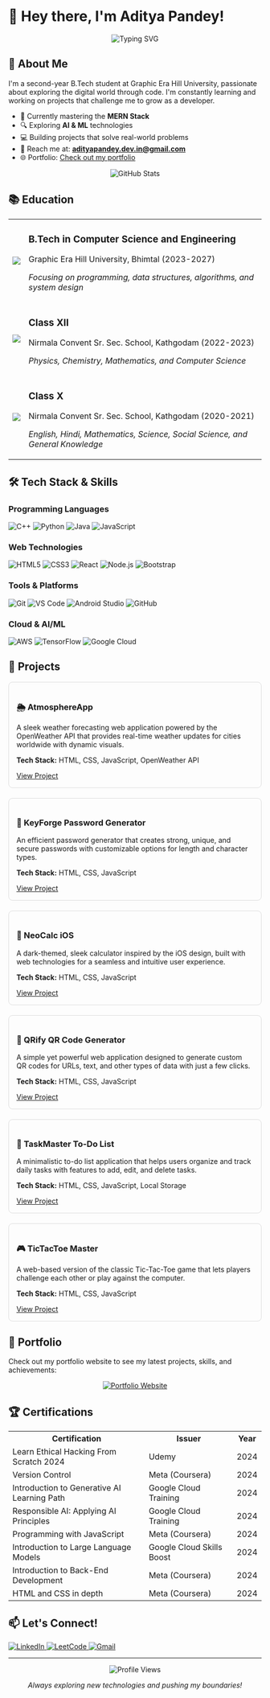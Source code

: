 # 👋 Hey there, I'm Aditya Pandey!

<p align="center">
  <img src="https://readme-typing-svg.herokuapp.com?font=Fira+Code&pause=1000&color=0A66C2&center=true&vCenter=true&width=435&lines=B.Tech+CSE+Student;Full+Stack+Developer;AI+%26+ML+Enthusiast;Problem+Solver+%7C+Tech+Explorer" alt="Typing SVG" />
</p>

## 🧠 About Me

I'm a second-year B.Tech student at Graphic Era Hill University, passionate about exploring the digital world through code. I'm constantly learning and working on projects that challenge me to grow as a developer.

- 🌱 Currently mastering the **MERN Stack**
- 🔍 Exploring **AI & ML** technologies
- 💻 Building projects that solve real-world problems
- 📧 Reach me at: **adityapandey.dev.in@gmail.com**
- 🌐 Portfolio: [Check out my portfolio](https://adityapandey-dev.github.io/)

<p align="center">
  <img src="https://github-readme-stats.vercel.app/api?username=adityapandey-dev&show_icons=true&theme=tokyonight" alt="GitHub Stats" />
</p>



## 📚 Education

<table>
  <tr>
    <td><img src="https://img.icons8.com/color/48/000000/graduation-cap.png"/></td>
    <td>
      <h3>B.Tech in Computer Science and Engineering</h3>
      <p>Graphic Era Hill University, Bhimtal (2023-2027)</p>
      <p><em>Focusing on programming, data structures, algorithms, and system design</em></p>
    </td>
  </tr>
  <tr>
    <td><img src="https://img.icons8.com/color/48/000000/school.png"/></td>
    <td>
      <h3>Class XII</h3>
      <p>Nirmala Convent Sr. Sec. School, Kathgodam (2022-2023)</p>
      <p><em>Physics, Chemistry, Mathematics, and Computer Science</em></p>
    </td>
  </tr>
  <tr>
    <td><img src="https://img.icons8.com/color/48/000000/book.png"/></td>
    <td>
      <h3>Class X</h3>
      <p>Nirmala Convent Sr. Sec. School, Kathgodam (2020-2021)</p>
      <p><em>English, Hindi, Mathematics, Science, Social Science, and General Knowledge</em></p>
    </td>
  </tr>
</table>

## 🛠️ Tech Stack & Skills

<h3>Programming Languages</h3>
<p>
  <img src="https://img.shields.io/badge/C%2B%2B-00599C?style=for-the-badge&logo=c%2B%2B&logoColor=white" alt="C++" />
  <img src="https://img.shields.io/badge/Python-3776AB?style=for-the-badge&logo=python&logoColor=white" alt="Python" />
  <img src="https://img.shields.io/badge/Java-ED8B00?style=for-the-badge&logo=java&logoColor=white" alt="Java" />
  <img src="https://img.shields.io/badge/JavaScript-F7DF1E?style=for-the-badge&logo=javascript&logoColor=black" alt="JavaScript" />
</p>

<h3>Web Technologies</h3>
<p>
  <img src="https://img.shields.io/badge/HTML5-E34F26?style=for-the-badge&logo=html5&logoColor=white" alt="HTML5" />
  <img src="https://img.shields.io/badge/CSS3-1572B6?style=for-the-badge&logo=css3&logoColor=white" alt="CSS3" />
  <img src="https://img.shields.io/badge/React-20232A?style=for-the-badge&logo=react&logoColor=61DAFB" alt="React" />
  <img src="https://img.shields.io/badge/Node.js-43853D?style=for-the-badge&logo=node.js&logoColor=white" alt="Node.js" />
  <img src="https://img.shields.io/badge/Bootstrap-563D7C?style=for-the-badge&logo=bootstrap&logoColor=white" alt="Bootstrap" />
</p>

<h3>Tools & Platforms</h3>
<p>
  <img src="https://img.shields.io/badge/Git-F05032?style=for-the-badge&logo=git&logoColor=white" alt="Git" />
  <img src="https://img.shields.io/badge/VS_Code-0078D4?style=for-the-badge&logo=visual%20studio%20code&logoColor=white" alt="VS Code" />
  <img src="https://img.shields.io/badge/Android_Studio-3DDC84?style=for-the-badge&logo=android-studio&logoColor=white" alt="Android Studio" />
  <img src="https://img.shields.io/badge/github-%23121011.svg?style=for-the-badge&logo=github&logoColor=white" alt="GitHub" />
</p>

<h3>Cloud & AI/ML</h3>
<p>
  <img src="https://img.shields.io/badge/AWS-%23FF9900.svg?style=for-the-badge&logo=amazon-aws&logoColor=white" alt="AWS" />
  <img src="https://img.shields.io/badge/TensorFlow-%23FF6F00.svg?style=for-the-badge&logo=TensorFlow&logoColor=white" alt="TensorFlow" />
  <img src="https://img.shields.io/badge/Google%20Cloud-4285F4?style=for-the-badge&logo=google-cloud&logoColor=white" alt="Google Cloud" />
</p>

## 🚀 Projects

<div>

<div style="border: 1px solid #ddd; border-radius: 8px; padding: 15px; margin-bottom: 20px;">
  <h3>🌦️ AtmosphereApp</h3>
  <p>A sleek weather forecasting web application powered by the OpenWeather API that provides real-time weather updates for cities worldwide with dynamic visuals.</p>
  <p><strong>Tech Stack:</strong> HTML, CSS, JavaScript, OpenWeather API</p>
  <a href="https://github.com/Aditya2006p/AtmosphereApp" target="_blank">View Project</a>
</div>

<div style="border: 1px solid #ddd; border-radius: 8px; padding: 15px; margin-bottom: 20px;">
  <h3>🔐 KeyForge Password Generator</h3>
  <p>An efficient password generator that creates strong, unique, and secure passwords with customizable options for length and character types.</p>
  <p><strong>Tech Stack:</strong> HTML, CSS, JavaScript</p>
  <a href="https://github.com/Aditya2006p/KeyForge-Secure-Password-Generator" target="_blank">View Project</a>
</div>

<div style="border: 1px solid #ddd; border-radius: 8px; padding: 15px; margin-bottom: 20px;">
  <h3>🧮 NeoCalc iOS</h3>
  <p>A dark-themed, sleek calculator inspired by the iOS design, built with web technologies for a seamless and intuitive user experience.</p>
  <p><strong>Tech Stack:</strong> HTML, CSS, JavaScript</p>
  <a href="https://github.com/Aditya2006p/NeoCalc-iOS" target="_blank">View Project</a>
</div>

<div style="border: 1px solid #ddd; border-radius: 8px; padding: 15px; margin-bottom: 20px;">
  <h3>📱 QRify QR Code Generator</h3>
  <p>A simple yet powerful web application designed to generate custom QR codes for URLs, text, and other types of data with just a few clicks.</p>
  <p><strong>Tech Stack:</strong> HTML, CSS, JavaScript</p>
  <a href="https://github.com/Aditya2006p/QRify-QR-Code-Generator" target="_blank">View Project</a>
</div>

<div style="border: 1px solid #ddd; border-radius: 8px; padding: 15px; margin-bottom: 20px;">
  <h3>📝 TaskMaster To-Do List</h3>
  <p>A minimalistic to-do list application that helps users organize and track daily tasks with features to add, edit, and delete tasks.</p>
  <p><strong>Tech Stack:</strong> HTML, CSS, JavaScript, Local Storage</p>
  <a href="https://github.com/Aditya2006p/TaskMaster-To-Do-List" target="_blank">View Project</a>
</div>

<div style="border: 1px solid #ddd; border-radius: 8px; padding: 15px; margin-bottom: 20px;">
  <h3>🎮 TicTacToe Master</h3>
  <p>A web-based version of the classic Tic-Tac-Toe game that lets players challenge each other or play against the computer.</p>
  <p><strong>Tech Stack:</strong> HTML, CSS, JavaScript</p>
  <a href="https://github.com/Aditya2006p/TicTacToe-Master" target="_blank">View Project</a>
</div>

</div>

## 💼 Portfolio

Check out my portfolio website to see my latest projects, skills, and achievements:
<p align="center">
  <a href="https://theadityapandey.github.io/" target="_blank">
    <img src="https://img.shields.io/badge/Portfolio-4285F4?style=for-the-badge&logo=Google-chrome&logoColor=white" alt="Portfolio Website" />
  </a>
</p>

## 🏆 Certifications

<table>
  <tr>
    <th>Certification</th>
    <th>Issuer</th>
    <th>Year</th>
  </tr>
  <tr>
    <td>Learn Ethical Hacking From Scratch 2024</td>
    <td>Udemy</td>
    <td>2024</td>
  </tr>
  <tr>
    <td>Version Control</td>
    <td>Meta (Coursera)</td>
    <td>2024</td>
  </tr>
  <tr>
    <td>Introduction to Generative AI Learning Path</td>
    <td>Google Cloud Training</td>
    <td>2024</td>
  </tr>
  <tr>
    <td>Responsible AI: Applying AI Principles</td>
    <td>Google Cloud Training</td>
    <td>2024</td>
  </tr>
  <tr>
    <td>Programming with JavaScript</td>
    <td>Meta (Coursera)</td>
    <td>2024</td>
  </tr>
  <tr>
    <td>Introduction to Large Language Models</td>
    <td>Google Cloud Skills Boost</td>
    <td>2024</td>
  </tr>
  <tr>
    <td>Introduction to Back-End Development</td>
    <td>Meta (Coursera)</td>
    <td>2024</td>
  </tr>
  <tr>
    <td>HTML and CSS in depth</td>
    <td>Meta (Coursera)</td>
    <td>2024</td>
  </tr>
</table>

## 📫 Let's Connect!

<p>
  <a href="https://www.linkedin.com/in/aditya2006p/" target="_blank">
    <img src="https://img.shields.io/badge/LinkedIn-0077B5?style=for-the-badge&logo=linkedin&logoColor=white" alt="LinkedIn" />
  </a>
  <a href="https://leetcode.com/u/Adityapandey-dev/" target="_blank">
    <img src="https://img.shields.io/badge/LeetCode-FFA116?style=for-the-badge&logo=leetcode&logoColor=black" alt="LeetCode" />
  </a>
  <a href="mailto:adityabro925@gmail.com">
    <img src="https://img.shields.io/badge/Gmail-D14836?style=for-the-badge&logo=gmail&logoColor=white" alt="Gmail" />
  </a>
</p>

---

<p align="center">
  <img src="https://komarev.com/ghpvc/?username=aditya2006p&label=Profile%20views&color=0e75b6&style=flat" alt="Profile Views" />
</p>

<p align="center">
  <em>Always exploring new technologies and pushing my boundaries!</em>
</p>
